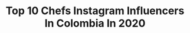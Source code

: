 ---
title: Top 10 Chefs Instagram Influencers In Colombia In 2020
description: >-
  Find top chefs Instagram influencers in Colombia in 2020. Most popular hashtags: #chef #fitness #colombia #cheflife.
platform: Instagram
profiles:
  - username: "danielvz2"
    fullname: >-
      Daniel Velásquez Zuluaga
    location: "Colombia"
    followers: 50863
    engagement: 508
    commentsToLikes: 0.013449
    avatar: "https://scontent-lhr8-1.cdninstagram.com/v/t51.2885-19/s320x320/43198044_475523179626844_3611476564270645248_n.jpg?_nc_ht=scontent-lhr8-1.cdninstagram.com&_nc_ohc=3r2vBIP-PH0AX_x9EWb&oh=8c6c4e7122fc5098ac97342de2a575bf&oe=5EB83E2B"
    verified: false
    hashtags: "#wolf, #wakeup, #papa, #favorita"
  - username: "davidorozcococina"
    fullname: >-
      Chef David Orozco
    location: "Colombia"
    followers: 25025
    engagement: 272
    commentsToLikes: 0.076130
    avatar: "https://scontent-lhr8-1.cdninstagram.com/v/t51.2885-19/s320x320/53167612_1980118935622890_1431734404752867328_n.jpg?_nc_ht=scontent-lhr8-1.cdninstagram.com&_nc_ohc=9E81A1_D308AX-a2idp&oh=9d15cb3f8f4cc3b276771f74fc500589&oe=5EBAC39B"
    verified: false
    hashtags: "#srarice, #domicilioencuarentena, #arrosconcoco, #tapeo"
  - username: "juandiegovanegasl"
    fullname: >-
      Juan Diego Vanegas
    location: "Colombia"
    followers: 202454
    engagement: 484
    commentsToLikes: 0.020896
    avatar: "https://scontent-lhr8-1.cdninstagram.com/v/t51.2885-19/s320x320/67587620_952112871802454_675130805520957440_n.jpg?_nc_ht=scontent-lhr8-1.cdninstagram.com&_nc_ohc=az9nT2DiBOYAX_XmFt7&oh=034e269154a54f670f11c1eb303c7f0d&oe=5EB99B40"
    verified: true
    hashtags: "#macncheese, #soulkitchen, #meatballs, #tbt"
  - username: "marrana.eats"
    fullname: >-
      MARRANA Eats
    location: "Colombia"
    followers: 19801
    engagement: 263
    commentsToLikes: 0.190008
    avatar: "https://scontent-atl3-1.cdninstagram.com/v/t51.2885-19/s320x320/69874513_418872818667863_2011543444840775680_n.jpg?_nc_ht=scontent-atl3-1.cdninstagram.com&_nc_ohc=sktdntMvOQEAX_lUIhn&oh=4c1744246c92231c64561a914df1c5e7&oe=5EB961ED"
    verified: false
    hashtags: "#mexican, #newyork, #nyeats, #hamburger"
  - username: "michellebessudo"
    fullname: >-
      Michelle Bessudo
    location: "Colombia"
    followers: 12569
    engagement: 360
    commentsToLikes: 0.068084
    avatar: "https://scontent-lhr8-1.cdninstagram.com/v/t51.2885-19/s320x320/73398043_769930486780976_8731856529256349696_n.jpg?_nc_ht=scontent-lhr8-1.cdninstagram.com&_nc_ohc=UsGZ45OTwNMAX-Xfxa9&oh=cf2d25cd8d9840522ac59a27eb97b8f0&oe=5EB9B0ED"
    verified: false
    hashtags: "#makesmewhole, #rezepte, #blueberrypancakes, #cookfromscratch"
  - username: "leococinero"
    fullname: >-
      Leonardo Moran
    location: "Colombia"
    followers: 199743
    engagement: 123
    commentsToLikes: 0.030272
    avatar: "https://scontent-amt2-1.cdninstagram.com/v/t51.2885-19/s320x320/90089573_933218750465753_2762093785885179904_n.jpg?_nc_ht=scontent-amt2-1.cdninstagram.com&_nc_ohc=nZI2w6XAXtUAX99ABgG&oh=8467191e049098d0d7d7cd191750ddb5&oe=5EB7D698"
    verified: true
    hashtags: "#libros, #cocinafacil, #cook, #despertarespiritual"
  - username: "katiadaguetalonso"
    fullname: >-
      Katia Daguet Alonso
    location: "Colombia"
    followers: 10714
    engagement: 1489
    commentsToLikes: 0.006280
    avatar: "https://scontent-lht6-1.cdninstagram.com/v/t51.2885-19/s320x320/89392247_197904191480744_7981629637904039936_n.jpg?_nc_ht=scontent-lht6-1.cdninstagram.com&_nc_ohc=LyAHHRYkZ4cAX8qr_Ae&oh=a14c59898eaab8409e5dc4f9a5b05608&oe=5EBA537C"
    verified: false
    hashtags: "#cuisine, #rosas, #vacances, #chateauhospitalet"
  - username: "juanpablosamper"
    fullname: >-
      Juan Pablo
    location: "Colombia"
    followers: 13153
    engagement: 585
    commentsToLikes: 0.058097
    avatar: "https://scontent-ams4-1.cdninstagram.com/v/t51.2885-19/s320x320/92413521_2840713102664761_7544707880511864832_n.jpg?_nc_ht=scontent-ams4-1.cdninstagram.com&_nc_ohc=shioSXzKrNoAX-kTIDB&oh=077d72b01602f62c2bd4aa6911f512e1&oe=5EB8130E"
    verified: false
    hashtags: "#cooking, #skin, #carnival, #nopongasnadaenclosefriends"
  - username: "saramontoyam"
    fullname: >-
      Sara Montoya
    location: "Colombia"
    followers: 60369
    engagement: 177
    commentsToLikes: 0.114609
    avatar: "https://scontent-ams4-1.cdninstagram.com/v/t51.2885-19/s320x320/83070378_193143115209582_3809389211321106432_n.jpg?_nc_ht=scontent-ams4-1.cdninstagram.com&_nc_ohc=OaYgOM5DKuwAX-w8T6J&oh=a218e7513461d60c2ee4d05b91eed3bd&oe=5EBB1F5B"
    verified: false
    hashtags: "#traveler, #atracciones, #manitobaconsciente, #prayfortheworld"
  - username: "julioc_herrera_"
    fullname: >-
      Julio Cesar Herrera
    location: "Colombia"
    followers: 184775
    engagement: 339
    commentsToLikes: 0.035128
    avatar: "https://scontent-ams4-1.cdninstagram.com/v/t51.2885-19/s320x320/44429967_722234571478690_5618685704209956864_n.jpg?_nc_ht=scontent-ams4-1.cdninstagram.com&_nc_ohc=nQb9yT3DVZwAX8yKh4l&oh=295e75f468972bca4fa02943cec3a74e&oe=5EB7DD98"
    verified: false
    hashtags: "#play, #actorcooking, #encrespadodepesta, #juntossomosm"
---